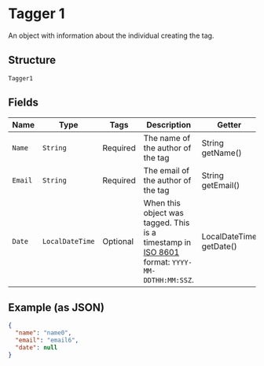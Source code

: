 
# Tagger 1

An object with information about the individual creating the tag.

## Structure

`Tagger1`

## Fields

| Name | Type | Tags | Description | Getter | Setter |
|  --- | --- | --- | --- | --- | --- |
| `Name` | `String` | Required | The name of the author of the tag | String getName() | setName(String name) |
| `Email` | `String` | Required | The email of the author of the tag | String getEmail() | setEmail(String email) |
| `Date` | `LocalDateTime` | Optional | When this object was tagged. This is a timestamp in [ISO 8601](https://en.wikipedia.org/wiki/ISO_8601) format: `YYYY-MM-DDTHH:MM:SSZ`. | LocalDateTime getDate() | setDate(LocalDateTime date) |

## Example (as JSON)

```json
{
  "name": "name0",
  "email": "email6",
  "date": null
}
```

